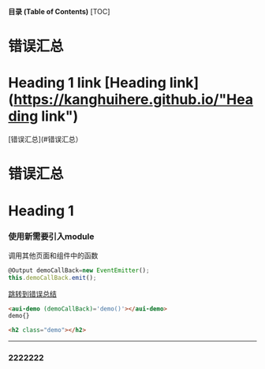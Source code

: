 **目录 (Table of Contents)**
[TOC]
# 错误汇总
# Heading 1 link [Heading link](https://kanghuihere.github.io/"Heading link")

[错误汇总](#错误汇总）
# 错误汇总
# Heading 1
### 使用新需要引入module
调用其他页面和组件中的函数
```javascript
@Output demoCallBack=new EventEmitter(); 
this.demoCallBack.emit();
```

[跳转到错误总结](https://kanghuihere.github.io/error.md) 

```html
<aui-demo (demoCallBack)='demo()'></aui-demo>
demo{}
```

```html
<h2 class="demo"></h2>
```
---
### 2222222

